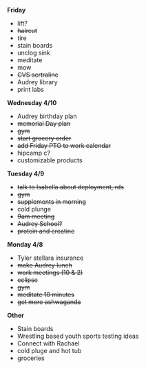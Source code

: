 **Friday**
* lift?
* ~~haircut~~
* tire
* stain boards
* unclog sink
* meditate 
* mow
* ~~CVS sertraline~~
* Audrey library
* print labs

**Wednesday 4/10**
* Audrey birthday plan
* ~~memorial Day plan~~
* ~~gym~~
* ~~start grocery order~~
* ~~add Friday PTO to work calendar~~
* hipcamp c?
* customizable products

**Tuesday 4/9**
* ~~talk to Isabella about deployment, rds~~
* ~~gym~~
* ~~supplements in morning~~ 
* cold plunge
* ~~9am meeting~~
* ~~Audrey School?~~
* ~~protein and creatine~~ 

**Monday 4/8**

* Tyler stellara insurance
* ~~make Audrey lunch~~
* ~~work meetings (10 & 2)~~
* ~~eclipse~~
* ~~gym~~
* ~~meditate 10 minutes~~
* ~~get more ashwaganda~~

**Other**
* Stain boards 
* Wrestling based youth sports testing ideas
* Connect with Rachael
* cold pluge and hot tub
* groceries 